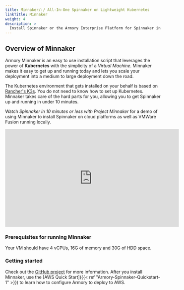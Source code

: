 ```yaml
---
title: Minnaker/:/ All-In-One Spinnaker on Lightweight Kubernetes
linkTitle: Minnaker
weight: 4
description: >
  Install Spinnaker or the Armory Enterprise Platform for Spinnaker in a lightweight Kubernetes environment using the all-in-one, open source command line tool called Minnaker.
---
```


## Overview of Minnaker

Armory Minnaker is an easy to use installation script that leverages the power of **Kubernetes** with the simplicity of a _Virtual Machine_. Minnaker makes it easy to get up and running today and lets you scale your deployment into a medium to large deployment down the road.

The Kubernetes environment that gets installed on your behalf is based on [Rancher's K3s](https://k3s.io/). You do not need to know how to set up Kubernetes. Minnaker takes care of the hard parts for you, allowing you to get Spinnaker up and running in under 10 minutes.

Watch _Spinnaker in 10 minutes or less with Project Minnaker_ for a demo of using Minnaker to install Spinnaker on cloud platforms as well as VMWare Fusion running locally.  

<iframe width="560" height="315" src="https://www.youtube.com/embed/jg8vJEzcuAA" frameborder="0" allow="accelerometer; autoplay; encrypted-media; gyroscope; picture-in-picture" allowfullscreen></iframe>


### Prerequisites for running Minnaker

Your VM should have 4 vCPUs, 16G of memory and 30G of HDD space.

### Getting started

Check out the [GitHub project](https://github.com/armory/minnaker) for more information. After you install Minnaker, use the [AWS Quick Start]({{< ref "Armory-Spinnaker-Quickstart-1" >}}) to learn how to configure Armory to deploy to AWS.
